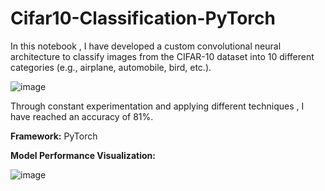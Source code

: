 # Cifar10-Classification-PyTorch
In this notebook , I have developed a custom convolutional neural architecture to classify images from the CIFAR-10 dataset into 10 different categories (e.g., airplane, automobile, bird, etc.).

![image](https://github.com/IsmailQayyum/Cifar10-Classification-PyTorch/assets/152914864/fec0251f-a7ed-4f3a-9645-31bf85197ab8)


Through constant experimentation and applying different techniques , I have reached an accuracy of 81%. 

**Framework:** PyTorch

**Model Performance Visualization:**

![image](https://github.com/IsmailQayyum/Cifar10-Classification-PyTorch/assets/152914864/a5ab6ce6-9cc7-49c2-8569-edf3110e3085)
